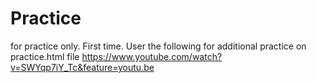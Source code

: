 # Practice
for practice only. First time.
User the following for additional practice on practice.html file https://www.youtube.com/watch?v=SWYqp7iY_Tc&feature=youtu.be

